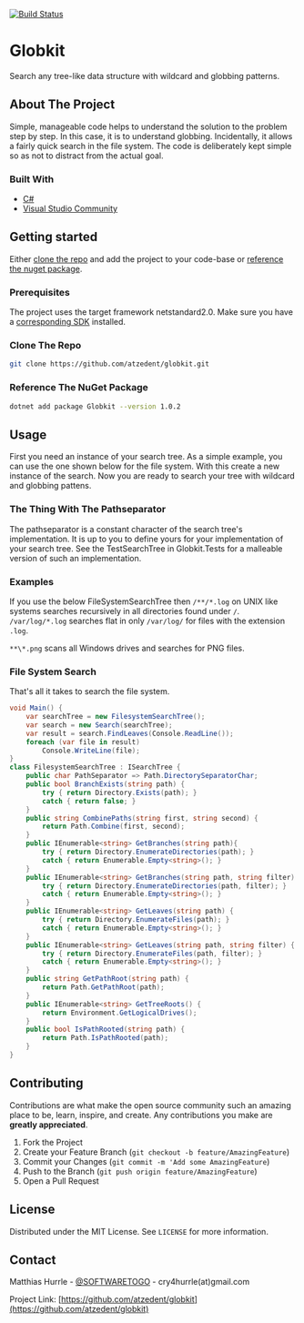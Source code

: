 [![Build Status](https://dev.azure.com/cry4hurrle/cry4hurrle/_apis/build/status/atzedent.globkit?branchName=master)](https://dev.azure.com/cry4hurrle/cry4hurrle/_build/latest?definitionId=1&branchName=master)

# Globkit

Search any tree-like data structure with wildcard and globbing patterns.

## About The Project

Simple, manageable code helps to understand the solution to the problem step by step. In this case, it is to understand globbing. Incidentally, it allows a fairly quick search in the file system.
The code is deliberately kept simple so as not to distract from the actual goal.

### Built With

* [C#](https://github.com/dotnet/csharplang)
* [Visual Studio Community](https://visualstudio.microsoft.com/vs/community/)

## Getting started

Either [clone the repo](#Clone-The-Repo) and add the project to your code-base or [reference the nuget package](#Reference-The-NuGet-Package).

### Prerequisites

The project uses the target framework netstandard2.0. Make sure you have a [corresponding SDK](https://dotnet.microsoft.com/download/dotnet-core/2.0) installed.

### Clone The Repo

```sh
git clone https://github.com/atzedent/globkit.git
```

### Reference The NuGet Package

```sh
dotnet add package Globkit --version 1.0.2
```

## Usage

First you need an instance of your search tree. As a simple example, you can use the one shown below for the file system. With this create a new instance of the search. Now you are ready to search your tree with wildcard and globbing pattens.

### The Thing With The Pathseparator

The pathseparator is a constant character of the search tree's implementation. It is up to you to define yours for your implementation of your search tree. See the TestSearchTree in Globkit.Tests for a malleable version of such an implementation.

### Examples

If you use the below FileSystemSearchTree then `/**/*.log` on UNIX like systems searches recursively in all directories found under `/`.
`/var/log/*.log` searches flat in only `/var/log/` for files with the extension `.log`.

`**\*.png` scans all Windows drives and searches for PNG files.

### File System Search

That's all it takes to search the file system. 

```csharp
void Main() {
	var searchTree = new FilesystemSearchTree();
	var search = new Search(searchTree);
	var result = search.FindLeaves(Console.ReadLine());
	foreach (var file in result)
		Console.WriteLine(file);
}
class FilesystemSearchTree : ISearchTree {
	public char PathSeparator => Path.DirectorySeparatorChar;
	public bool BranchExists(string path) {
		try { return Directory.Exists(path); }
		catch { return false; }
	}
	public string CombinePaths(string first, string second) {
		return Path.Combine(first, second);
	}
	public IEnumerable<string> GetBranches(string path){
		try { return Directory.EnumerateDirectories(path); }
		catch { return Enumerable.Empty<string>(); }
	}
	public IEnumerable<string> GetBranches(string path, string filter) {
		try { return Directory.EnumerateDirectories(path, filter); }
		catch { return Enumerable.Empty<string>(); }
	}
	public IEnumerable<string> GetLeaves(string path) {
		try { return Directory.EnumerateFiles(path); }
		catch { return Enumerable.Empty<string>(); }
	}
	public IEnumerable<string> GetLeaves(string path, string filter) {
		try { return Directory.EnumerateFiles(path, filter); }
		catch { return Enumerable.Empty<string>(); }
	}
	public string GetPathRoot(string path) {
		return Path.GetPathRoot(path);
	}
	public IEnumerable<string> GetTreeRoots() {
		return Environment.GetLogicalDrives();
	}
	public bool IsPathRooted(string path) {
		return Path.IsPathRooted(path);
	}
}
```

## Contributing

Contributions are what make the open source community such an amazing place to be, learn, inspire, and create. Any contributions you make are **greatly appreciated**.

1. Fork the Project
2. Create your Feature Branch (`git checkout -b feature/AmazingFeature`)
3. Commit your Changes (`git commit -m 'Add some AmazingFeature`)
4. Push to the Branch (`git push origin feature/AmazingFeature`)
5. Open a Pull Request

## License

Distributed under the MIT License. See `LICENSE` for more information.

## Contact

Matthias Hurrle - [@SOFTWARETOGO](https://twitter.com/softwaretogo) - cry4hurrle(at)gmail.com

Project Link: [https://github.com/atzedent/globkit](https://github.com/atzedent/globkit)
